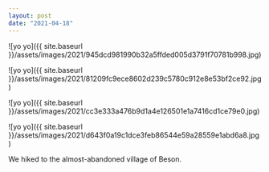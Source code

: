 ```yaml
---
layout: post
date: "2021-04-18"
---
```


![yo yo]({{ site.baseurl }}/assets/images/2021/945dcd981990b32a5ffded005d3791f70781b998.jpg)

![yo yo]({{ site.baseurl }}/assets/images/2021/81209fc9ece8602d239c5780c912e8e53bf2ce92.jpg)

![yo yo]({{ site.baseurl }}/assets/images/2021/cc3e333a476b9d1a4e126501e1a7416cd1ce79e0.jpg)

![yo yo]({{ site.baseurl }}/assets/images/2021/d643f0a19c1dce3feb86544e59a28559e1abd6a8.jpg)

We hiked to the almost-abandoned village of Beson.
